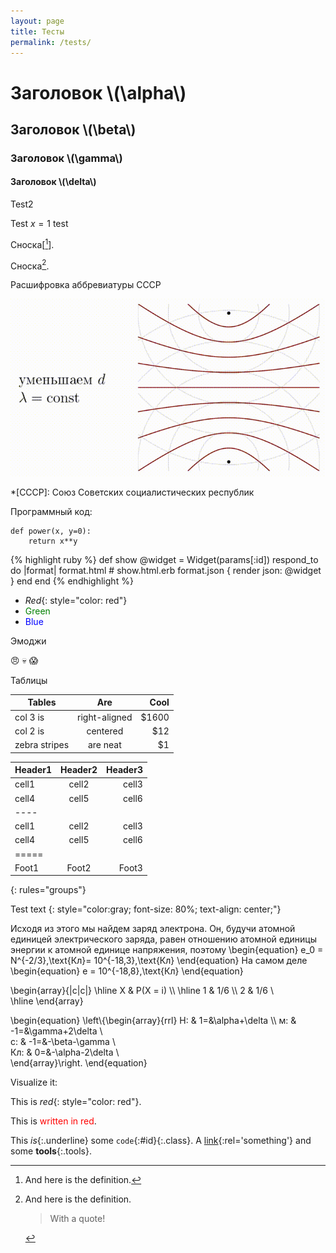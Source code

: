 ```yaml
---
layout: page
title: Тесты
permalink: /tests/
---
```

# Заголовок \\(\alpha\\)

## Заголовок \\(\beta\\)

### Заголовок \\(\gamma\\)

#### Заголовок \\(\delta\\)

Test2

Test $x=1$ test

Сноска[[^1]].


Сноска[^2].


Расшифровка аббревиатуры СССР

<center><img src="/images/dec-d.gif" width="640"/></center>

*[СССР]: Союз Советских социалистических республик


Программный код:

    def power(x, y=0):
    	return x**y


{% highlight ruby %}
def show
  @widget = Widget(params[:id])
  respond_to do |format|
    format.html # show.html.erb
    format.json { render json: @widget }
  end
end
{% endhighlight %}


+   *Red*{: style="color: red"}
+   <span style="color: green">Green</span>
+   <span style="color: blue">Blue</span>

Эмоджи

:angry: :skull: :scream:

Таблицы

| Tables        | Are           | Cool  |
| ------------- |:-------------:| -----:|
| col 3 is      | right-aligned | $1600 |
| col 2 is      | centered      |   $12 |
| zebra stripes | are neat      |    $1 |



| Header1     | Header2    | Header3    |
|:--------|:-------:|--------:|
| cell1   | cell2   | cell3   |
| cell4   | cell5   | cell6   |
|----
| cell1   | cell2   | cell3   |
| cell4   | cell5   | cell6   |
|=====
| Foot1   | Foot2   | Foot3
{: rules="groups"}


Test text
{: style="color:gray; font-size: 80%; text-align: center;"}

Исходя из этого мы найдем заряд электрона. Он, будучи атомной единицей электрического заряда, равен отношению атомной единицы энергии к атомной единице напряжения, поэтому
\begin{equation}
e_0 = N^{-2/3}\,\text{Кл}=  10^{-18,3}\,\text{Кл}
\end{equation} 
На самом деле
\begin{equation}
e =  10^{-18,8}\,\text{Кл}
\end{equation}


\begin{array}{|c|c|}
  \hline 
  X  & P(X = i) \\\ 
  \hline
  1  & 1/6 \\\ 
  2  & 1/6 \\\
  \hline
\end{array}

\begin{equation}
\left\\{\begin{array}{rrl}
	Н: & 1=&\alpha+\delta \\\ 
	м: & -1=&\gamma+2\delta \\\
	с: & -1=&-\beta-\gamma \\\
	Кл: & 0=&-\alpha-2\delta \\\
\end{array}\right.
\end{equation}

Visualize it:


[^2]:
    And here is the definition.

    > With a quote!


This is *red*{: style="color: red"}.

This is <span style="color: red">written in
red</span>.

This *is*{:.underline} some `code`{:#id}{:.class}.
A [link](test.html){:rel='something'} and some **tools**{:.tools}.


[^1]: And here is the definition.

